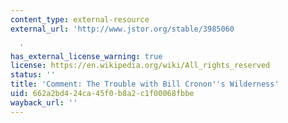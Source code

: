 ```yaml
---
content_type: external-resource
external_url: 'http://www.jstor.org/stable/3985060

  '
has_external_license_warning: true
license: https://en.wikipedia.org/wiki/All_rights_reserved
status: ''
title: 'Comment: The Trouble with Bill Cronon''s Wilderness'
uid: 662a2bd4-24ca-45f0-b8a2-c1f00068fbbe
wayback_url: ''
---
```

